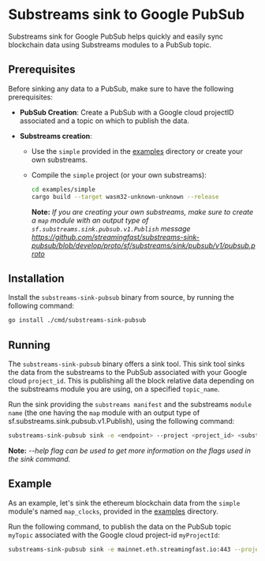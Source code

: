 # Substreams sink to Google PubSub

Substreams sink for Google PubSub helps quickly and easily sync blockchain data using Substreams modules to a PubSub topic.

## Prerequisites

Before sinking any data to a PubSub, make sure to have the following prerequisites:

- **PubSub Creation**:
  Create a PubSub with a Google cloud projectID associated and a topic on which to publish the data.

- **Substreams creation**:
  - Use the `simple` provided in the [examples](./examples) directory or create your own substreams.
  - Compile the `simple` project (or your own substreams):

      ```bash
      cd examples/simple
      cargo build --target wasm32-unknown-unknown --release
      ```
    **Note:** *If you are creating your own substreams, make sure to create a `map` module with an output type of `sf.substreams.sink.pubsub.v1.Publish` message https://github.com/streamingfast/substreams-sink-pubsub/blob/develop/proto/sf/substreams/sink/pubsub/v1/pubsub.proto*

## Installation

Install the `substreams-sink-pubsub` binary from source, by running the following command:

```bash
go install ./cmd/substreams-sink-pubsub
```

## Running 

The `substreams-sink-pubsub` binary offers a sink tool. This sink tool sinks the data from the substreams to the PubSub associated with your Google cloud `project_id`. 
This is publishing all the block relative data depending on the substreams module you are using, on a specified `topic_name`. 

Run the sink providing the `substreams manifest` and the substreams `module name` (the one having the `map` module with an output type of sf.substreams.sink.pubsub.v1.Publish),
using the following command:

```bash 
substreams-sink-pubsub sink -e <endpoint> --project <project_id> <substreams_manifest> <substreams_module_name> <topic_name> 
```

**Note:** *--help flag can be used to get more information on the flags used in the sink command.*

## Example

As an example, let's sink the ethereum blockchain data from the `simple` module's named `map_clocks`, provided in the [examples](./examples) directory.

Run the following command, to publish the data on the PubSub topic `myTopic` associated with the Google cloud project-id `myProjectId`:

```bash
substreams-sink-pubsub sink -e mainnet.eth.streamingfast.io:443 --project "1" ./examples/simple/substreams.yaml map_clocks "topic"
```





